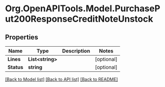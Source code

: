 # Org.OpenAPITools.Model.PurchasePut200ResponseCreditNoteUnstock

## Properties

Name | Type | Description | Notes
------------ | ------------- | ------------- | -------------
**Lines** | **List&lt;string&gt;** |  | [optional] 
**Status** | **string** |  | [optional] 

[[Back to Model list]](../README.md#documentation-for-models) [[Back to API list]](../README.md#documentation-for-api-endpoints) [[Back to README]](../README.md)

